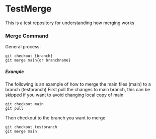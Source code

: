 # TestMerge
This is a test repository for understanding how merging works
### Merge Command
General process:
```
git checkout {branch}
git merge main{or branchname}
```
##### Example
The following is an example of how to merge the main files (main) to a branch (testbranch) 
First pull the changes to main branch, this can be skipped if you want to avoid changing local copy of main
```
git checkout main
git pull
```
Then checkout to the branch you want to merge
```
git checkout testbranch
git merge main
```

